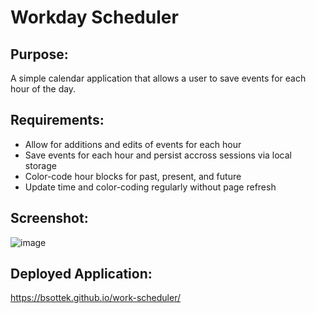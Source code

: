 # Workday Scheduler

## Purpose:
A simple calendar application that allows a user to save events for each hour of the day.

## Requirements:
* Allow for additions and edits of events for each hour
* Save events for each hour and persist accross sessions via local storage
* Color-code hour blocks for past, present, and future
* Update time and color-coding regularly without page refresh

## Screenshot:
![image](https://user-images.githubusercontent.com/26899394/121229133-37dcf380-c853-11eb-892d-a77bb7999117.png)


## Deployed Application:
https://bsottek.github.io/work-scheduler/
